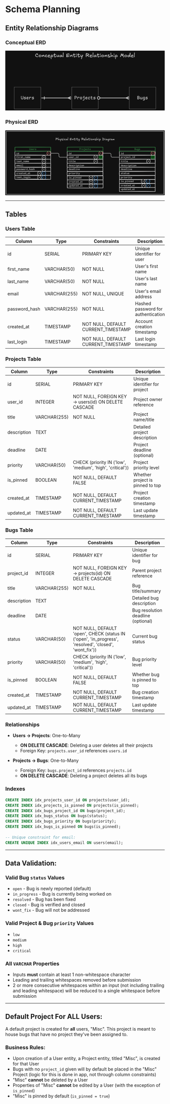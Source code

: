 # Schema Planning

## Entity Relationship Diagrams

### Conceptual ERD

![Conceptual Entity Relationship Diagram For Database](ERDs/conceptual.png)

### Physical ERD

![Physical Entity Relationship Diagram For Database](ERDs/physical.png)

---

## Tables

### Users Table

| Column | Type | Constraints | Description |
|--------|------|-------------|-------------|
| id | SERIAL | PRIMARY KEY | Unique identifier for user |
| first_name | VARCHAR(50) | NOT NULL | User's first name |
| last_name | VARCHAR(50) | NOT NULL | User's last name |
| email | VARCHAR(255) | NOT NULL, UNIQUE | User's email address |
| password_hash | VARCHAR(255) | NOT NULL | Hashed password for authentication |
| created_at | TIMESTAMP | NOT NULL, DEFAULT CURRENT_TIMESTAMP | Account creation timestamp |
| last_login | TIMESTAMP | NOT NULL, DEFAULT CURRENT_TIMESTAMP | Last login timestamp |

### Projects Table

| Column | Type | Constraints | Description |
|--------|------|-------------|-------------|
| id | SERIAL | PRIMARY KEY | Unique identifier for project |
| user_id | INTEGER | NOT NULL, FOREIGN KEY → users(id) ON DELETE CASCADE | Project owner reference |
| title | VARCHAR(255) | NOT NULL | Project name/title |
| description | TEXT | | Detailed project description |
| deadline | DATE | | Project deadline (optional) |
| priority | VARCHAR(50) | CHECK (priority IN ('low', 'medium', 'high', 'critical')) | Project priority level |
| is_pinned | BOOLEAN | NOT NULL, DEFAULT FALSE | Whether project is pinned to top |
| created_at | TIMESTAMP | NOT NULL, DEFAULT CURRENT_TIMESTAMP | Project creation timestamp |
| updated_at | TIMESTAMP | NOT NULL, DEFAULT CURRENT_TIMESTAMP | Last update timestamp |

### Bugs Table

| Column | Type | Constraints | Description |
|--------|------|-------------|-------------|
| id | SERIAL | PRIMARY KEY | Unique identifier for bug |
| project_id | INTEGER | NOT NULL, FOREIGN KEY → projects(id) ON DELETE CASCADE | Parent project reference |
| title | VARCHAR(255) | NOT NULL | Bug title/summary |
| description | TEXT | | Detailed bug description |
| deadline | DATE | | Bug resolution deadline (optional) |
| status | VARCHAR(50) | NOT NULL, DEFAULT 'open', CHECK (status IN ('open', 'in_progress', 'resolved', 'closed', 'wont_fix')) | Current bug status |
| priority | VARCHAR(50) | CHECK (priority IN ('low', 'medium', 'high', 'critical')) | Bug priority level |
| is_pinned | BOOLEAN | NOT NULL, DEFAULT FALSE | Whether bug is pinned to top |
| created_at | TIMESTAMP | NOT NULL, DEFAULT CURRENT_TIMESTAMP | Bug creation timestamp |
| updated_at | TIMESTAMP | NOT NULL, DEFAULT CURRENT_TIMESTAMP | Last update timestamp |

### Relationships

- **Users → Projects**: One-to-Many
  - **ON DELETE CASCADE**: Deleting a user deletes all their projects
  - Foreign Key: `projects.user_id` references `users.id`

- **Projects → Bugs**: One-to-Many
  - Foreign Key: `bugs.project_id` references `projects.id`
  - **ON DELETE CASCADE**: Deleting a project deletes all its bugs

### Indexes
```sql
CREATE INDEX idx_projects_user_id ON projects(user_id);
CREATE INDEX idx_projects_is_pinned ON projects(is_pinned);
CREATE INDEX idx_bugs_project_id ON bugs(project_id);
CREATE INDEX idx_bugs_status ON bugs(status);
CREATE INDEX idx_bugs_priority ON bugs(priority);
CREATE INDEX idx_bugs_is_pinned ON bugs(is_pinned);

-- Unique constraint for email:
CREATE UNIQUE INDEX idx_users_email ON users(email);
```

---

## Data Validation:

### Valid Bug `status` Values

- `open` - Bug is newly reported (default)
- `in_progress` - Bug is currently being worked on
- `resolved` - Bug has been fixed
- `closed` - Bug is verified and closed
- `wont_fix` - Bug will not be addressed

### Valid Project & Bug `priority` Values

- `low`
- `medium`
- `high`
- `critical`

### All `VARCHAR` Properties

- Inputs **must** contain at least 1 non-whitespace character
- Leading and trailing whitespaces removed before submission
- 2 or more consecutive whitespaces within an input (not including trailing and leading whitespace) will be reduced to a single whitespace before submission

---

## Default Project For ALL Users:

A default project is created for **all** users, "Misc". This project is meant to house bugs that have no project they've been assigned to.

### Business Rules:

- Upon creation of a User entity, a Project entity, titled "Misc", is created for that User
- Bugs with no `project_id` given will by default be placed in the "Misc" Project (logic for this is done in app, not through column constraints)
- "Misc" **cannot** be deleted by a User
- Properties of "Misc" **cannot** be edited by a User (with the exception of `is_pinned`)
- "Misc" is pinned by default (`is_pinned = true`)